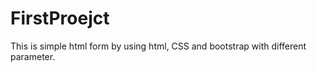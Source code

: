 # FirstProejct
This  is simple html  form by  using html, CSS and bootstrap with  different parameter.
